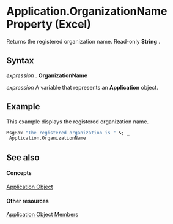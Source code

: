 
# Application.OrganizationName Property (Excel)

Returns the registered organization name. Read-only  **String** .


## Syntax

 _expression_ . **OrganizationName**

 _expression_ A variable that represents an **Application** object.


## Example

This example displays the registered organization name.


```vb
MsgBox "The registered organization is " &; _ 
 Application.OrganizationName
```


## See also


#### Concepts


[Application Object](19b73597-5cf9-4f56-8227-b5211f657f6f.md)
#### Other resources


[Application Object Members](4cb9ca42-8d07-cc9c-2d80-4eb9a5921e1e.md)
